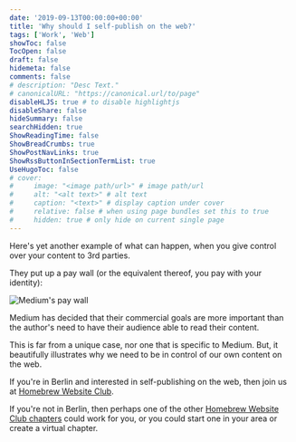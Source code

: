 ```yaml
---
date: '2019-09-13T00:00:00+00:00'
title: 'Why should I self-publish on the web?'
tags: ['Work', 'Web']
showToc: false
TocOpen: false
draft: false
hidemeta: false
comments: false
# description: "Desc Text."
# canonicalURL: "https://canonical.url/to/page"
disableHLJS: true # to disable highlightjs
disableShare: false
hideSummary: false
searchHidden: true
ShowReadingTime: false
ShowBreadCrumbs: true
ShowPostNavLinks: true
ShowRssButtonInSectionTermList: true
UseHugoToc: false
# cover:
#     image: "<image path/url>" # image path/url
#     alt: "<alt text>" # alt text
#     caption: "<text>" # display caption under cover
#     relative: false # when using page bundles set this to true
#     hidden: true # only hide on current single page
---
```


Here's yet another example of what can happen, when you give control over your content to 3rd parties.

They put up a pay wall (or the equivalent thereof, you pay with your identity):

![Medium's pay wall](/images/medium-pay-wall.png)

Medium has decided that their commercial goals are more important than the author's need to have their audience able to read their content.

This is far from a unique case, nor one that is specific to Medium. But, it beautifully illustrates why we need to be in control of our own content on the web.

If you're in Berlin and interested in self-publishing on the web, then join us at [Homebrew Website Club](https://indieweb.org/Homebrew_Website_Club).

If you're not in Berlin, then perhaps one of the other [Homebrew Website Club chapters](https://indieweb.org/Homebrew_Website_Club) could work for you, or you could start one in your area or create a virtual chapter.
